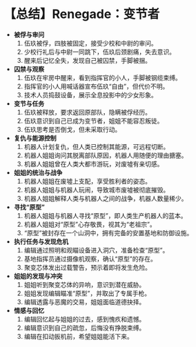 # 【总结】Renegade：变节者

-   **被俘与审问**
    1.  伍玖被俘，四肢被固定，接受少校和中尉的审问。
    2.  少校行礼后与中尉一同跳下，伍玖后颈剧痛，失去意识。
    3.  醒来后记忆全失，发现自己被囚禁，手脚被捆。
-   **囚禁与观察**
    1.  伍玖在牢房中醒来，看到指挥官的小人，手脚被钢缆束缚。
    2.  指挥官的小人用喊话器宣布伍玖“自由”，但代价不明。
    3.  技术人员捣鼓设备，展示全息投影中的少女形象。
-   **变节与任务**
    1.  伍玖被释放，要求返回原部队，隐瞒被俘经历。
    2.  伍玖意识到自己已成为变节者，姐姐不能容忍叛徒。
    3.  伍玖思考是否倒戈，但未采取行动。
-   **复仇与能源控制**
    1.  机器人计划复仇，但人类已控制其能源，可远程切断。
    2.  机器人姐姐询问其脱离部队原因，机器人用随便的理由搪塞。
    3.  机器人姐姐曾在人类大都市游玩，对废墟有亲切感。
-   **姐姐的统治与战争**
    1.  机器人姐姐在废墟上支配，享受胜利者的姿态。
    2.  机器人姐姐与机器人玩闹，导致城市废墟被彻底摧毁。
    3.  机器人姐姐解释人类与机器人之间的战争，机器人数量稀少。
-   **寻找“原型”**
    1.  机器人姐姐与机器人寻找“原型”，即人类生产机器人的蓝本。
    2.  机器人姐姐对“原型”心存敬畏，视其为“老祖宗”。
    3.  “原型”被封存在一个山洞中，拥有完备的安置基地和防御设施。
-   **执行任务与发现危机**
    1.  编辑通过照明和观瞄设备进入洞穴，准备检查“原型”。
    2.  基地指挥员通过摄像机观察，确认“原型”的存在。
    3.  聚变芯体发出过载警告，预示着即将发生危险。
-   **姐姐的发现与冲突**
    1.  姐姐听到聚变芯体的异响，意识到潜在威胁。
    2.  姐姐发现编辑瞄准“原型”，并取出了专属手枪。
    3.  编辑透露与恶魔的交易，姐姐面临道德抉择。
-   **情感与回忆**
    1.  编辑回忆起与姐姐的过去，感到愧疚和遗憾。
    2.  编辑意识到自己的疏忽，后悔没有挣脱束缚。
    3.  编辑在扣动扳机前，希望姐姐能活下来。